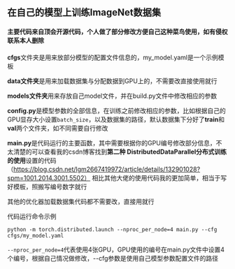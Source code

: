 ## 在自己的模型上训练ImageNet数据集
#### 主要代码来自顶会开源代码，个人做了部分修改方便自己这种菜鸟使用，如有侵权联系本人删除

**cfgs**文件夹是用来放部分模型的配置文件信息的，my_model.yaml是一个示例模板

**data文件夹**是用来加载数据集与分配数据到GPU上的，不需要改直接使用就行

**models文件夹**用来存放自己model文件，并在build.py文件中修改相应的参数

**config.py**是模型参数的全部信息，在训练之前修改相应的参数，比如根据自己的GPU显存大小设置`batch_size`，以及数据集的路径，默认数据集下分好了**train**和**val**两个文件夹，如不同需要自行修改

**main.py**是代码运行的主要函数，其中需要根据你的GPU编号修改部分信息，不太清楚的可以查看我的csdn博客找到**第二种 DistributedDataParallel分布式训练的使用**设置的代码（https://blog.csdn.net/lgm2667419972/article/details/132901028?spm=1001.2014.3001.5502）
相比其他大佬的使用代码我的更加简单，相当于写好模板，照搬写编号数字就行

其他的优化器加载数据集代码都不需要改，直接用就行

代码运行命令示例

`python -m torch.distributed.launch --nproc_per_node=4 main.py --cfg cfgs/my_model.yaml`

`--nproc_per_node=4`代表使用4张GPU，GPU使用的编号在main.py文件中设置4个编号，根据自己情况做修改，--cfg参数是使用自己模型参数配置文件的路径
